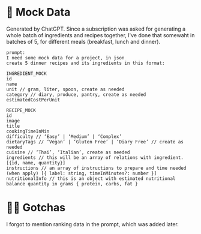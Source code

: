 # 🥸 Mock Data

Generated by ChatGPT.
Since a subscription was asked for generating a whole batch of ingredients and recipes together, I've done that somewaht in batches of 5, for different meals (breakfast, lunch and dinner).

```
prompt:
I need some mock data for a project, in json
create 5 dinner recipes and its ingredients in this format:

INGREDIENT_MOCK
id
name
unit // gram, liter, spoon, create as needed
category // diary, produce, pantry, create as needed
estimatedCostPerUnit

RECIPE_MOCK
id
image
title
cookingTimeInMin
difficulty // ‘Easy’ | ‘Medium’ | ‘Complex’
dietaryTags // ‘Vegan’ | ‘Gluten Free’ | ‘Diary Free’ // create as needed
cuisine // ‘Thai’, ‘Italian’, create as needed
ingredients // this will be an array of relations with ingredient. [{id, name, quantity}]
instructions // an array of instructions to prepare and time needed (when apply) [{ label: string, timeInMinutes?: number }]
nutritionalInfo // this is an object with estimated nutritional balance quantity in grams { protein, carbs, fat }
```

# 🤦‍♂️ Gotchas

I forgot to mention ranking data in the prompt, which was added later.
